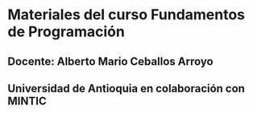 # Materiales del curso Fundamentos de Programación

## Docente: Alberto Mario Ceballos Arroyo

## Universidad de Antioquia en colaboración con MINTIC
